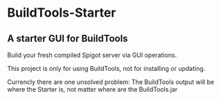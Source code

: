 # BuildTools-Starter
## A starter GUI for BuildTools

Build your fresh compiled Spigot server via GUI operations.

This project is only for using BuildTools, not for installing or updating.

Currencly there are one unsolved problem: The BuildTools output will be where the Starter is, not matter where are the BuildTools.jar

